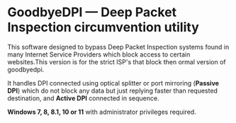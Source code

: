 GoodbyeDPI — Deep Packet Inspection circumvention utility
=========================

This software designed to bypass Deep Packet Inspection systems found in many Internet Service Providers which block access to certain websites.This version is for the strict ISP's that block then ormal version of goodbyedpi.

It handles DPI connected using optical splitter or port mirroring (**Passive DPI**) which do not block any data but just replying faster than requested destination, and **Active DPI** connected in sequence.

**Windows 7, 8, 8.1, 10 or 11** with administrator privileges required.
